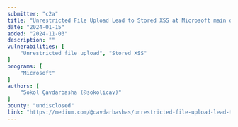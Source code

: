 ```yaml
---
submitter: "c2a"
title: "Unrestricted File Upload Lead to Stored XSS at Microsoft main domain"
date: "2024-01-15"
added: "2024-11-03"
description: ""
vulnerabilities: [
    "Unrestricted file upload", "Stored XSS"
]
programs: [
    "Microsoft"
]
authors: [
    "Sokol Çavdarbasha (@sokolicav)"
]
bounty: "undisclosed"
link: "https://medium.com/@cavdarbashas/unrestricted-file-upload-lead-to-stored-xss-at-microsoft-main-domain-baa9cadac6bd"
---
```




